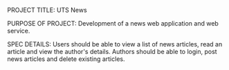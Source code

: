 PROJECT TITLE: UTS News

PURPOSE OF PROJECT: Development of a news web application and web service. 

SPEC DETAILS: Users should be able to view a list of news articles, read an article and view the author's details. Authors should be able to login, post news articles and delete existing articles.
